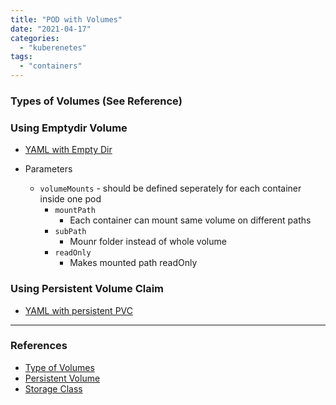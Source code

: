 ```yaml
---
title: "POD with Volumes"
date: "2021-04-17"
categories: 
  - "kuberenetes"
tags: 
  - "containers"
---
```


### Types of Volumes (See Reference)

### Using Emptydir Volume
- [YAML with Empty Dir](https://github.com/devignitelab/learn-kube/blob/main/app-empty-dir.yaml)
			
- Parameters
    - `volumeMounts` - should be defined seperately for each container inside one pod
        - `mountPath`
            - Each container can mount same volume on different paths
        - `subPath`
            - Mounr folder instead of whole volume
        - `readOnly`
            - Makes mounted path readOnly

### Using Persistent Volume Claim
- [YAML with persistent PVC](https://github.com/devignitelab/learn-kube/blob/main/app-presistent-pvc.yaml)

---

### References
- [Type of Volumes](https://kubernetes.io/docs/concepts/storage/volumes/)
- [Persistent Volume](https://kubernetes.io/docs/concepts/storage/persistent-volumes/)
- [Storage Class](https://kubernetes.io/docs/concepts/storage/storage-classes/)
